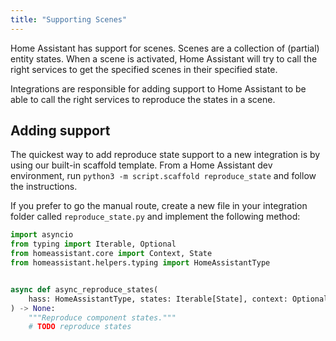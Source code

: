 ```yaml
---
title: "Supporting Scenes"
---
```


Home Assistant has support for scenes. Scenes are a collection of (partial) entity states. When a scene is activated, Home Assistant will try to call the right services to get the specified scenes in their specified state.

Integrations are responsible for adding support to Home Assistant to be able to call the right services to reproduce the states in a scene.

## Adding support

The quickest way to add reproduce state support to a new integration is by using our built-in scaffold template. From a Home Assistant dev environment, run `python3 -m script.scaffold reproduce_state` and follow the instructions.

If you prefer to go the manual route, create a new file in your integration folder called `reproduce_state.py` and implement the following method:

```python
import asyncio
from typing import Iterable, Optional
from homeassistant.core import Context, State
from homeassistant.helpers.typing import HomeAssistantType


async def async_reproduce_states(
    hass: HomeAssistantType, states: Iterable[State], context: Optional[Context] = None
) -> None:
    """Reproduce component states."""
    # TODO reproduce states
```
